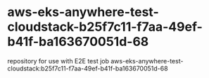 # aws-eks-anywhere-test-cloudstack-b25f7c11-f7aa-49ef-b41f-ba163670051d-68
repository for use with E2E test job aws-eks-anywhere-test-cloudstack:b25f7c11-f7aa-49ef-b41f-ba163670051d-68
